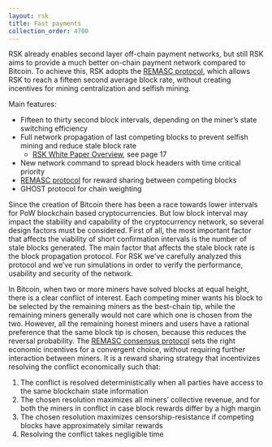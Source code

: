 ```yaml
---
layout: rsk
title: Fast payments
collection_order: 4700
---
```


RSK already enables second layer off-chain payment networks, but still RSK aims to provide a much better on-chain payment network compared to Bitcoin. To achieve this, RSK adopts the [REMASC protocol](/rsk/architecture/mining/remasc/), which allows RSK to reach a fifteen second average block rate, without creating incentives for mining centralization and selfish mining.

Main features:

* Fifteen to thirty second block intervals, depending on the miner’s state switching efficiency
* Full network propagation of last competing blocks to prevent selfish mining and  reduce stale block rate
  * [RSK White Paper Overview](https://www.rsk.co/Whitepapers/RSK-White-Paper-Updated.pdf), see page 17
* New network command to spread block headers with time critical priority
* [REMASC protocol](/rsk/architecture/mining/remasc/) for reward sharing between competing blocks
* GHOST protocol for chain weighting

Since the creation of Bitcoin there has been a race towards lower intervals for PoW blockchain based cryptocurrencies. But low block interval may impact the stability and capability of the cryptocurrency network, so several design factors must be considered. First of all, the most important factor that affects the viability of short confirmation intervals is the number of stale blocks generated. The main factor that affects the stale block rate is the block propagation protocol. For RSK we've carefully analyzed this protocol and we’ve run simulations in order to verify the performance, usability and security of the network.

In Bitcoin, when two or more miners have solved blocks at equal height, there is a clear conflict of interest. Each competing miner wants his block to be selected by the remaining miners as the best-chain tip, while the remaining miners generally would not care which one is chosen from the two. However, all the remaining honest miners and users have a rational preference that the same block tip is chosen, because this reduces the reversal probability. The [REMASC consensus protocol](/rsk/architecture/mining/remasc/) sets the right economic incentives for a convergent choice, without requiring further interaction between miners. It is a reward sharing strategy that incentivizes resolving the conflict economically such that:

1. The conflict is resolved deterministically when all parties have access to the same blockchain state information
2. The chosen resolution maximizes all miners’ collective revenue, and for both the miners in conflict in case block rewards differ by a high margin
3. The chosen resolution maximizes censorship-resistance if competing blocks have approximately similar rewards
4. Resolving the conflict takes negligible time
